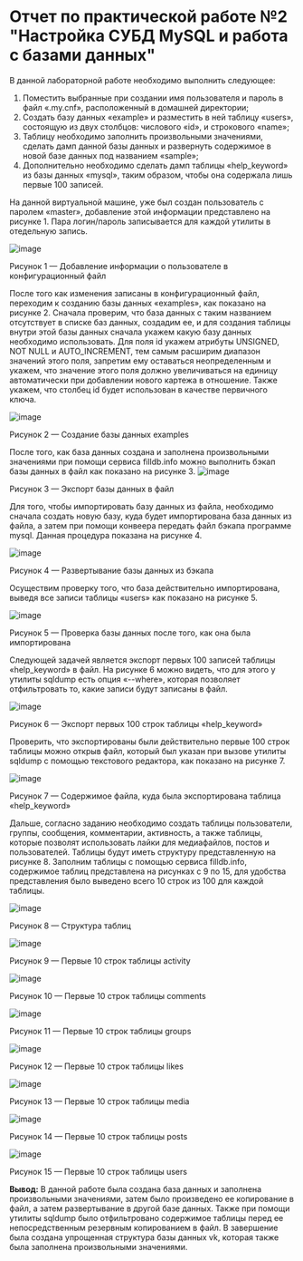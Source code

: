 # Отчет по практической работе №2 "Настройка СУБД MySQL и работа с базами данных"

В данной лабораторной работе необходимо выполнить следующее:
1) Поместить выбранные при создании имя пользователя и пароль в файл «.my.cnf», расположенный в домашней директории;
2) Создать базу данных «example» и разместить в ней таблицу «users», состоящую из двух столбцов: числового «id», и строкового «name»;
3) Таблицу необходимо заполнить произвольными значениями, сделать дамп данной базы данных и развернуть содержимое в новой базе данных под названием «sample»;
4) Дополнительно необходимо сделать дамп таблицы «help_keyword» из базы данных «mysql», таким образом, чтобы она содержала лишь первые 100 записей.

На данной виртуальной машине, уже был создан пользователь с паролем «master», добавление этой информации представлено на рисунке 1. Пара логин/пароль записывается для каждой утилиты в отедельную запись.

![image](https://user-images.githubusercontent.com/49113443/136514335-8b3744e3-005b-4e10-a723-db9984327678.png)

Рисунок 1 — Добавление информации о пользователе в конфигурационный файл

После того как изменения записаны в конфигурационный файл, переходим к созданию базы данных «examples», как показано на рисунке 2. Сначала проверим, что база данных с таким названием отсутствует в списке баз данных, создадим ее, и для создания таблицы внутри этой базы данных сначала укажем какую базу данных необходимо использовать.
Для поля id укажем атрибуты UNSIGNED, NOT NULL и AUTO_INCREMENT, тем самым расширим диапазон значений этого поля, запретим ему оставаться неопределенным и укажем, что значение этого поля должно увеличиваться на единицу автоматически при добавлении нового картежа в отношение.
Также укажем, что столбец id будет использован в качестве первичного ключа.

![image](https://user-images.githubusercontent.com/49113443/136514374-270bf2c8-2b01-45b3-a39f-769095256cbf.png)

Рисунок 2 — Создание базы данных examples

После того, как база данных создана и заполнена произвольными значениями при помощи сервиса filldb.info можно выполнить бэкап базы данных в файл как показано на рисунке 3.
![image](https://user-images.githubusercontent.com/49113443/136514407-2474eb1a-ba3e-4116-a6ea-5cf380b3d912.png)

Рисунок 3 — Экспорт базы данных в файл

Для того, чтобы импортировать базу данных из файла, необходимо сначала создать новую базу, куда будет импортирована база данных из файла, а затем при помощи конвеера передать файл бэкапа программе mysql. Данная процедура показана на рисунке 4.

![image](https://user-images.githubusercontent.com/49113443/136514460-8e45560f-ef51-41a0-8822-634a7bc727d8.png)

Рисунок 4 — Развертывание базы данных из бэкапа

Осуществим проверку того, что база действительно импортирована, выведя все записи таблицы «users» как показано на рисунке 5.

![image](https://user-images.githubusercontent.com/49113443/136514498-6b877eb5-020a-4c00-af4f-32ced86cc7bb.png)

Рисунок 5 — Проверка базы данных после того, как она была импортирована

Следующей задачей является экспорт первых 100 записей таблицы «help_keyword» в файл. На рисунке 6 можно видеть, что для этого у утилиты sqldump есть опция «--where», которая позволяет отфильтровать то, какие записи будут записаны в файл.

![image](https://user-images.githubusercontent.com/49113443/136514561-5be3db40-fa82-452b-aad4-9c94d30a6513.png)

Рисунок 6 — Экспорт первых 100 строк таблицы «help_keyword»

Проверить, что экспортированы были действительно первые 100 строк таблицы можно открыв файл, который был указан при вызове утилиты sqldump c помощью текстового редактора, как показано на рисунке 7.

![image](https://user-images.githubusercontent.com/49113443/136514595-745e2c58-6755-4c55-b96a-015d0e09d433.png)

Рисунок 7 — Содержимое файла, куда была экспортирована таблица «help_keyword»

Дальше, согласно заданию необходимо создать таблицы пользователи, группы, сообщения, комментарии, активность, а также таблицы, которые позволят использовать лайки для медиафайлов, постов и пользователей.
Таблицы будут иметь структуру представленную на рисунке 8.
Заполним таблицы с помощью сервиса filldb.info, содержимое таблиц представлена на рисунках с 9 по 15, для удобства представления было выведено всего 10 строк из 100 для каждой таблицы.

![image](https://user-images.githubusercontent.com/49113443/136514640-239e85e1-bf5e-4b63-bb62-1b5825080790.png)

Рисунок 8 — Структура таблиц

![image](https://user-images.githubusercontent.com/49113443/136514680-f6ccd078-94f1-4520-ad11-cf4bee72a15b.png)

Рисунок 9 — Первые 10 строк таблицы activity

![image](https://user-images.githubusercontent.com/49113443/136514719-3cb496bf-cbe1-4444-a4e3-aa6c6a9444b2.png)

Рисунок 10 — Первые 10 строк таблицы comments

![image](https://user-images.githubusercontent.com/49113443/136514760-c6fda9e1-19e6-4f2b-9216-33ebdc4a44f1.png)

Рисунок 11 — Первые 10 строк таблицы groups

![image](https://user-images.githubusercontent.com/49113443/136514789-3217b4e5-00bc-41e8-84a5-ecda79799346.png)

Рисунок 12 — Первые 10 строк таблицы likes

![image](https://user-images.githubusercontent.com/49113443/136514812-a1bfc479-4925-4361-af6e-88913f337ce6.png)

Рисунок 13 —  Первые 10 строк таблицы media

![image](https://user-images.githubusercontent.com/49113443/136514834-f9b745b3-14e2-423b-9027-6e8c63a6bbc7.png)

Рисунок 14 —  Первые 10 строк таблицы posts

![image](https://user-images.githubusercontent.com/49113443/136514867-5ef8bf3c-eb98-448f-b1b9-bae4ab73860d.png)

Рисунок 15 — Первые 10 строк таблицы users

**Вывод:** В данной работе была создана база данных и заполнена произвольными значениями, затем было произведено ее копирование в файл, а затем развертывание в другой базе данных. Также при помощи утилиты sqldump было отфильтровано содержимое таблицы перед ее непосредственным резервным копированием в файл. В завершение была создана упрощенная структура базы данных vk, которая также была заполнена произвольными значениями.
